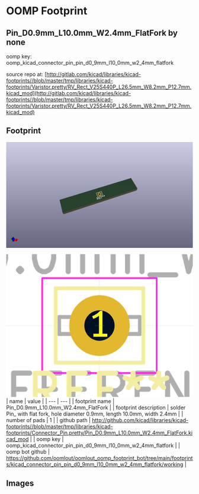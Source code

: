 # OOMP Footprint  
## Pin_D0.9mm_L10.0mm_W2.4mm_FlatFork  by none  
  
oomp key: oomp_kicad_connector_pin_pin_d0_9mm_l10_0mm_w2_4mm_flatfork  
  
source repo at: [http://gitlab.com/kicad/libraries/kicad-footprints//blob/master/tmp/libraries/kicad-footprints/Varistor.pretty/RV_Rect_V25S440P_L26.5mm_W8.2mm_P12.7mm.kicad_mod](http://gitlab.com/kicad/libraries/kicad-footprints//blob/master/tmp/libraries/kicad-footprints/Varistor.pretty/RV_Rect_V25S440P_L26.5mm_W8.2mm_P12.7mm.kicad_mod)  
## Footprint  
  
[![working_kicad_pcb_3d.png](working_kicad_pcb_3d_600.png)](working_kicad_pcb_3d.png)  
  
[![working.png](working_600.png)](working.png)  
| name | value | 
| --- | --- | 
| footprint name | Pin_D0.9mm_L10.0mm_W2.4mm_FlatFork | 
| footprint description | solder Pin_ with flat fork, hole diameter 0.9mm, length 10.0mm, width 2.4mm | 
| number of pads | 1 | 
| github path | http://github.com/kicad/libraries/kicad-footprints//blob/master/tmp/libraries/kicad-footprints/Connector_Pin.pretty/Pin_D0.9mm_L10.0mm_W2.4mm_FlatFork.kicad_mod | 
| oomp key | oomp_kicad_connector_pin_pin_d0_9mm_l10_0mm_w2_4mm_flatfork | 
| oomp bot github | https://github.com/oomlout/oomlout_oomp_footprint_bot/tree/main/footprints/kicad_connector_pin_pin_d0_9mm_l10_0mm_w2_4mm_flatfork/working | 
## Images  
